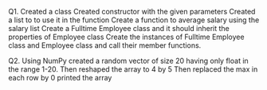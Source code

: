 Q1.
Created a class 
Created constructor with the given parameters
Created a list to to use it in the function
Create a function to average salary using the salary list
Create a Fulltime Employee class and it should inherit the properties of Employee class
Create the instances of Fulltime Employee class and Employee class and call their member functions.


Q2.
Using NumPy created a random vector of size 20 having only float in the range 1-20.
Then reshaped the array to 4 by 5
Then replaced the max in each row by 0
printed the array
